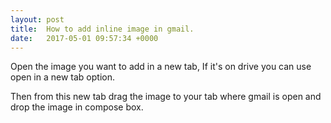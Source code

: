 ```yaml
---
layout: post
title:  How to add inline image in gmail.
date:   2017-05-01 09:57:34 +0000
---
```



Open the image you want to add in a new tab, If it's on drive you can use open in a new tab option.

Then from this new tab drag the image to your tab where gmail is open and drop the image in compose box.